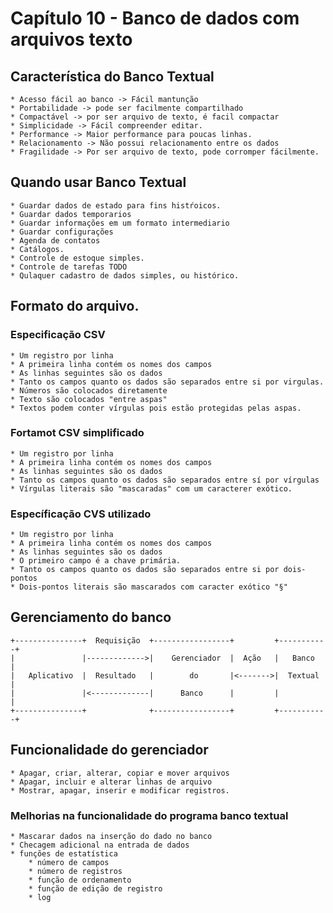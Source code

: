 # Capítulo 10 - Banco de dados com arquivos texto

## Característica do Banco Textual

	* Acesso fácil ao banco -> Fácil mantunção
	* Portabilidade -> pode ser facilmente compartilhado
	* Compactável -> por ser arquivo de texto, é facil compactar
	* Simplicidade -> Fácil compreender editar.
	* Performance -> Maior performance para poucas linhas. 
	* Relacionamento ->	Não possui relacionamento entre os dados
	* Fragilidade -> Por ser arquivo de texto, pode corromper fácilmente.


## Quando usar Banco Textual

	* Guardar dados de estado para fins histŕoicos.
	* Guardar dados temporarios 
	* Guardar informações em um formato intermediario
	* Guardar configurações
	* Agenda de contatos
	* Catálogos.
	* Controle de estoque simples.
	* Controle de tarefas TODO
	* Qulaquer cadastro de dados simples, ou histórico.


## Formato do arquivo.

### Especificação CSV

	* Um registro por linha
	* A primeira linha contém os nomes dos campos
	* As linhas seguintes são os dados
	* Tanto os campos quanto os dados são separados entre si por virgulas.
	* Números são colocados diretamente
	* Texto são colocados "entre aspas"
	* Textos podem conter vírgulas pois estão protegidas pelas aspas.


### Fortamot CSV simplificado

	* Um registro por linha
	* A primeira linha contém os nomes dos campos
	* As linhas seguintes são os dados
	* Tanto os campos quanto os dados são separados entre sí por vírgulas
	* Vírgulas literais são "mascaradas" com um caracterer exótico.


### Específicação CVS utilizado

	* Um registro por linha
	* A primeira linha contém os nomes dos campos
	* As linhas seguintes são os dados
	* O primeiro campo é a chave primária.
	* Tanto os campos quanto os dados são separados entre si por dois-pontos 
	* Dois-pontos literais são mascarados com caracter exótico "§"

## Gerenciamento do banco

	+---------------+  Requisição  +-----------------+         +-----------+
	|               |------------->|    Gerenciador  |  Ação   |   Banco   |
	|   Aplicativo  |  Resultado   |        do       |<------->|  Textual  |
	|               |<-------------|      Banco      |         |           |
	+---------------+              +-----------------+         +-----------+


## Funcionalidade do gerenciador

	* Apagar, criar, alterar, copiar e mover arquivos
	* Apagar, incluir e alterar linhas de arquivo
	* Mostrar, apagar, inserir e modificar registros.


### Melhorias na funcionalidade do programa banco textual

	* Mascarar dados na inserção do dado no banco
	* Checagem adicional na entrada de dados
	* funções de estatística 
		* número de campos
		* número de registros
		* função de ordenamento
		* função de edição de registro
		* log


